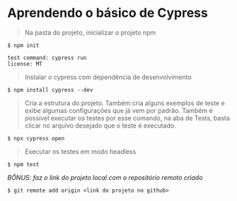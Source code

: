 # Aprendendo o básico de Cypress

> Na pasta do projeto, inicializar o projeto npm

```shell
$ npm init
```

	test command: cypress run
	license: MT

> Instalar o cypress com dependência de desenvolvimento	

```shell
$ npm install cypress --dev
```

> Cria a estrutura do projeto. Também cria alguns exemplos de teste e exibe algumas configurações que já vem por padrão. Também é possível executar os testes por esse comando, na aba de Tests, basta clicar no arquivo desejado que o teste é executado.

```shell
$ npx cypress open
```

> Executar os testes em modo headless

```shell
$ npm test
```

*BÔNUS: faz o link do projeto local com o repositório remoto criado*

```shell
$ git remote add origin <link do projeto no github>
```
